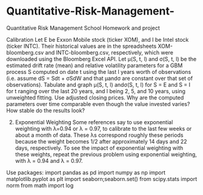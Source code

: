# Quantitative-Risk-Management-
Quantitative Risk Management School Homework and project

Calibration
Let E be Exxon Mobile stock (ticker XOM), and I be Intel stock (ticker INTC). Their historical
values are in the spreadsheets XOM-bloomberg.csv and INTC-bloomberg.csv, respectively, which were downloaded using the Bloomberg Excel API.
Let μ(S, t, l) and σ(S, t, l) be the estimated drift rate (mean) and relative volatility parameters for a GBM process S computed on date t using the last l years worth of observations (i.e. assume dS = Sdt + σSdW and that μandσ are constant over that set of observations).
Tabulate and graph μ(S, t, l) andσ(S, t, l) for S = E and S = I for t ranging over the last 20 years, and l being 2, 5, and 10 years, using unweighted fitting. Use adjusted closing prices.
Why are the computed parameters over time comparable even though the value invested varies?
How stable do the results look?

2) Exponential Weighting
Some references say to use exponential weighting with λ=0.94 or λ = 0.97, to calibrate to the
last few weeks or about a month of data. These λs correspond roughly these periods because the weight becomes 1/2 after approximately 14 days and 22 days, respectively.
To see the impact of exponential weighting with these weights, repeat the previous problem using exponential weighting, with λ = 0.94 and λ = 0.97.


Use packages:
import pandas as pd 
import numpy as np
import matplotlib.pyplot as plt 
import seaborn;seaborn.set() 
from scipy.stats import norm 
from math import log

